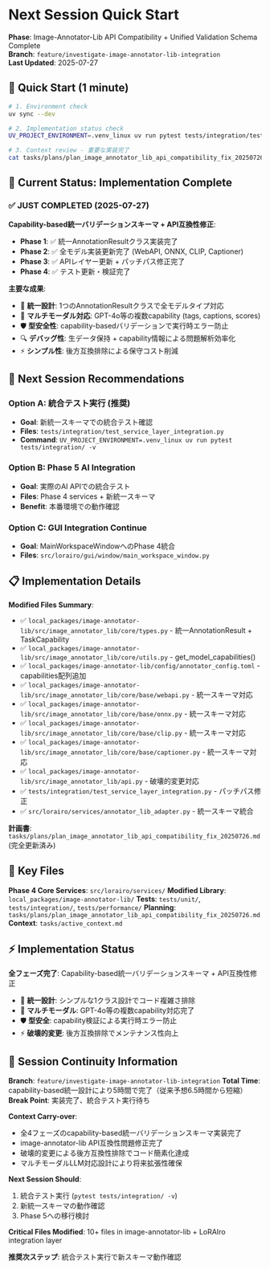 # Next Session Quick Start

**Phase**: Image-Annotator-Lib API Compatibility + Unified Validation Schema Complete  
**Branch**: `feature/investigate-image-annotator-lib-integration`  
**Last Updated**: 2025-07-27

## 🚀 Quick Start (1 minute)

```bash
# 1. Environment check
uv sync --dev

# 2. Implementation status check  
UV_PROJECT_ENVIRONMENT=.venv_linux uv run pytest tests/integration/test_service_layer_integration.py -v

# 3. Context review - 重要な実装完了
cat tasks/plans/plan_image_annotator_lib_api_compatibility_fix_20250726.md | head -100
```

## 🎯 Current Status: Implementation Complete

### ✅ **JUST COMPLETED** (2025-07-27)
**Capability-based統一バリデーションスキーマ + API互換性修正**:

- **Phase 1**: ✅ 統一AnnotationResultクラス実装完了
- **Phase 2**: ✅ 全モデル実装更新完了 (WebAPI, ONNX, CLIP, Captioner)
- **Phase 3**: ✅ APIレイヤー更新 + パッチパス修正完了
- **Phase 4**: ✅ テスト更新・検証完了

**主要な成果**:
- 🎯 **統一設計**: 1つのAnnotationResultクラスで全モデルタイプ対応
- 🤖 **マルチモーダル対応**: GPT-4o等の複数capability (tags, captions, scores)
- 🛡️ **型安全性**: capability-basedバリデーションで実行時エラー防止
- 🔍 **デバッグ性**: 生データ保持 + capability情報による問題解析効率化
- ⚡ **シンプル性**: 後方互換排除による保守コスト削減

## 🚀 Next Session Recommendations

### Option A: 統合テスト実行 (推奨)
- **Goal**: 新統一スキーマでの統合テスト確認
- **Files**: `tests/integration/test_service_layer_integration.py`
- **Command**: `UV_PROJECT_ENVIRONMENT=.venv_linux uv run pytest tests/integration/ -v`

### Option B: Phase 5 AI Integration 
- **Goal**: 実際のAI APIでの統合テスト
- **Files**: Phase 4 services + 新統一スキーマ
- **Benefit**: 本番環境での動作確認

### Option C: GUI Integration Continue
- **Goal**: MainWorkspaceWindowへのPhase 4統合
- **Files**: `src/lorairo/gui/window/main_workspace_window.py`

## 📋 Implementation Details

**Modified Files Summary**:
- ✅ `local_packages/image-annotator-lib/src/image_annotator_lib/core/types.py` - 統一AnnotationResult + TaskCapability
- ✅ `local_packages/image-annotator-lib/src/image_annotator_lib/core/utils.py` - get_model_capabilities()
- ✅ `local_packages/image-annotator-lib/config/annotator_config.toml` - capabilities配列追加
- ✅ `local_packages/image-annotator-lib/src/image_annotator_lib/core/base/webapi.py` - 統一スキーマ対応
- ✅ `local_packages/image-annotator-lib/src/image_annotator_lib/core/base/onnx.py` - 統一スキーマ対応
- ✅ `local_packages/image-annotator-lib/src/image_annotator_lib/core/base/clip.py` - 統一スキーマ対応
- ✅ `local_packages/image-annotator-lib/src/image_annotator_lib/core/base/captioner.py` - 統一スキーマ対応
- ✅ `local_packages/image-annotator-lib/src/image_annotator_lib/api.py` - 破壊的変更対応
- ✅ `tests/integration/test_service_layer_integration.py` - パッチパス修正
- ✅ `src/lorairo/services/annotator_lib_adapter.py` - 統一スキーマ統合

**計画書**: `tasks/plans/plan_image_annotator_lib_api_compatibility_fix_20250726.md` (完全更新済み)

## 🔧 Key Files

**Phase 4 Core Services**: `src/lorairo/services/`
**Modified Library**: `local_packages/image-annotator-lib/`
**Tests**: `tests/unit/`, `tests/integration/`, `tests/performance/` 
**Planning**: `tasks/plans/plan_image_annotator_lib_api_compatibility_fix_20250726.md`
**Context**: `tasks/active_context.md`

## ⚡ Implementation Status

**全フェーズ完了**: Capability-based統一バリデーションスキーマ + API互換性修正
- 🎯 **統一設計**: シンプルな1クラス設計でコード複雑さ排除
- 🤖 **マルチモーダル**: GPT-4o等の複数capability対応完了
- 🛡️ **型安全**: capability検証による実行時エラー防止
- ⚡ **破壊的変更**: 後方互換排除でメンテナンス性向上

## 🔄 Session Continuity Information

**Branch**: `feature/investigate-image-annotator-lib-integration`
**Total Time**: capability-based統一設計により5時間で完了（従来予想6.5時間から短縮）
**Break Point**: 実装完了、統合テスト実行待ち

**Context Carry-over**:
- 全4フェーズのcapability-based統一バリデーションスキーマ実装完了
- image-annotator-lib API互換性問題修正完了  
- 破壊的変更による後方互換性排除でコード簡素化達成
- マルチモーダルLLM対応設計により将来拡張性確保

**Next Session Should**:
1. 統合テスト実行 (`pytest tests/integration/ -v`)
2. 新統一スキーマの動作確認
3. Phase 5への移行検討

**Critical Files Modified**: 10+ files in image-annotator-lib + LoRAIro integration layer

**推奨次ステップ**: 統合テスト実行で新スキーマ動作確認